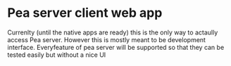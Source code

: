 # Pea server client web app

Currenlty (until the native apps are ready) this is the only way to actaully access Pea server. However this is mostly meant to be development interface. Everyfeature of pea server will be supported so that they can be tested easily but without a nice UI
